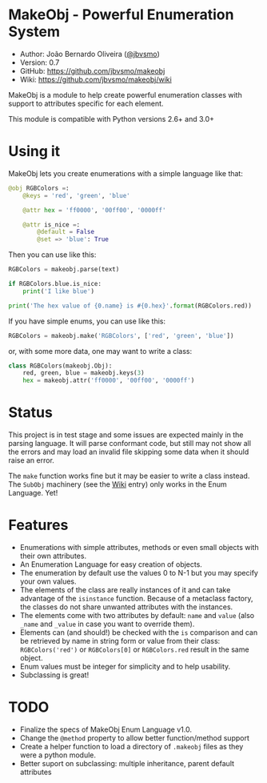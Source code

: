 MakeObj - Powerful Enumeration System
=====================================

* Author:    João Bernardo Oliveira ([@jbvsmo](http://twitter.com/jbvsmo))
* Version:   0.7
* GitHub:    <https://github.com/jbvsmo/makeobj>
* Wiki:      <https://github.com/jbvsmo/makeobj/wiki>

MakeObj is a module to help create powerful enumeration classes with support
to attributes specific for each element.

This module is compatible with Python versions 2.6+ and 3.0+

Using it
========

MakeObj lets you create enumerations with a simple language like that:

```python
@obj RGBColors =:
    @keys = 'red', 'green', 'blue'

    @attr hex = 'ff0000', '00ff00', '0000ff'

    @attr is_nice =:
        @default = False
        @set => 'blue': True
```

Then you can use like this:

```python
RGBColors = makeobj.parse(text)

if RGBColors.blue.is_nice:
    print('I like blue')

print('The hex value of {0.name} is #{0.hex}'.format(RGBColors.red))
```


If you have simple enums, you can use like this:

```python
RGBColors = makeobj.make('RGBColors', ['red', 'green', 'blue'])
```

or, with some more data, one may want to write a class:

```python
class RGBColors(makeobj.Obj):
    red, green, blue = makeobj.keys(3)
    hex = makeobj.attr('ff0000', '00ff00', '0000ff')
```

Status
======

This project is in test stage and some issues are expected mainly in the parsing language.
It will parse conformant code, but still may not show all the errors and may load an invalid
file skipping some data when it should raise an error.

The `make` function works fine but it may be easier to write a class instead. The
`SubObj` machinery (see the [Wiki](https://github.com/jbvsmo/makeobj/wiki/Enum-Language) entry)
only works in the Enum Language. Yet!



Features
========

 * Enumerations with simple attributes, methods or even small objects with their own attributes.
 * An Enumeration Language for easy creation of objects.
 * The enumeration by default use the values 0 to N-1 but you may specify your own values.
 * The elements of the class are really instances of it and can take advantage of the `isinstance`
   function. Because of a metaclass factory, the classes do not share unwanted attributes with
   the instances.
 * The elements come with two attributes by default: `name` and `value` (also `_name` and `_value`
   in case you want to override them).
 * Elements can (and should!) be checked with the `is` comparison and can be retrieved by name in string
   form or value from their class: `RGBColors('red')` or `RGBColors[0]` or `RGBColors.red` result in the
   same object.
 * Enum values must be integer for simplicity and to help usability.
 * Subclassing is great!

TODO
====

 * Finalize the specs of MakeObj Enum Language v1.0.
 * Change the `@method` property to allow better function/method support
 * Create a helper function to load a directory of `.makeobj` files as they
   were a python module.
 * Better suport on subclassing: multiple inheritance, parent default attributes
